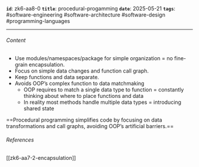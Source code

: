 **`id`**: zk6-aa8-0
**`title`**: procedural-progamming
**`date`**: 2025-05-21
**`tags`**: #software-engineering #software-architecture #software-design #programming-languages

---

###### Content

-   Use modules/namespaces/package for simple organization = no fine-grain encapsulation.
-   Focus on simple data changes and function call graph.
-   Keep functions and data separate.
-   Avoids OOP’s complex function to data matchmaking
    -   OOP requires to match a single data type to function = constantly thinking about where to place functions and data
    -   In reality most methods handle multiple data types = introducing shared state

==Procedural programming simplifies code by focusing on data transformations and call graphs, avoiding OOP’s artificial barriers.==

###### References

[[zk6-aa7-2-encapsulation]]
